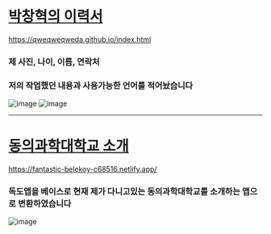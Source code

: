 [박창혁의 이력서](https://qweqweqweda.github.io/index.html)
==
https://qweqweqweda.github.io/index.html
### 제 사진, 나이, 이름, 연락처
### 저의 작업했던 내용과 사용가능한 언어를 적어놨습니다
![image](https://user-images.githubusercontent.com/101075026/193721724-16af750c-afe8-4857-b2c4-bdda48736824.png)
![image](https://user-images.githubusercontent.com/101075026/193722451-6f84c90c-2bc9-4172-bc6e-04ad8a89bd5d.png)


*****************

[동의과학대학교 소개](https://fantastic-belekoy-c68516.netlify.app/)
==
https://fantastic-belekoy-c68516.netlify.app/
### 독도앱을 베이스로 현재 제가 다니고있는 동의과학대학교를 소개하는 앱으로 변환하였습니다
![image](https://user-images.githubusercontent.com/101075026/193722264-0f79acea-805d-48a3-9208-adb810e3c6f2.png)
